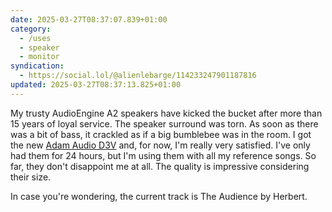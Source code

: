 ```yaml
---
date: 2025-03-27T08:37:07.839+01:00
category:
  - /uses
  - speaker
  - monitor
syndication:
  - https://social.lol/@alienlebarge/114233247901187816
updated: 2025-03-27T08:37:13.825+01:00
---
```


My trusty AudioEngine A2 speakers have kicked the bucket after more than 15 years of loyal service. The speaker surround was torn. As soon as there was a bit of bass, it crackled as if a big bumblebee was in the room.
I got the new [Adam Audio D3V](https://www.adam-audio.com/en/news/industry/introducing-the-d3v-desktop-monitor/) and, for now, I'm really very satisfied. I've only had them for 24 hours, but I'm using them with all my reference songs. So far, they don't disappoint me at all. The quality is impressive considering their size.

In case you're wondering, the current track is The Audience by Herbert.
